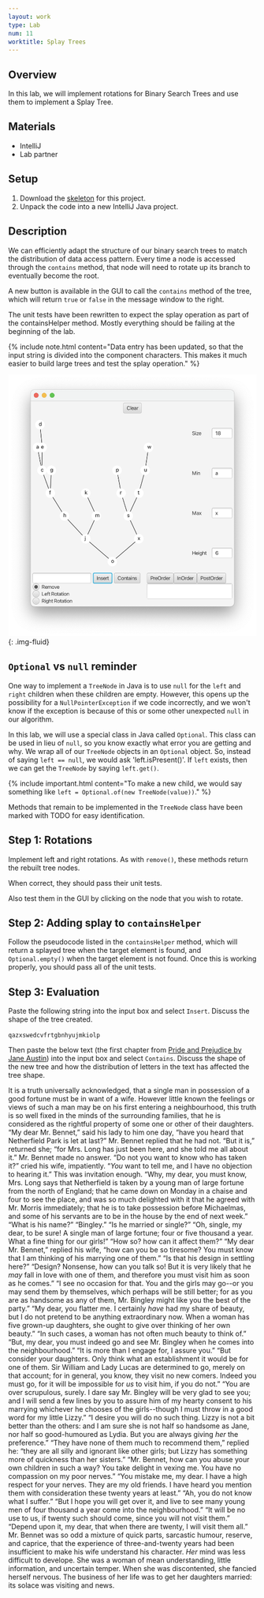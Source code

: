 ```yaml
---
layout: work
type: Lab
num: 11
worktitle: Splay Trees
---
```


## Overview

In this lab, we will implement rotations for Binary Search Trees and use them to implement a Splay Tree.

## Materials

-   IntelliJ
-   Lab partner

## Setup

1.  Download the [skeleton](../code/151splay.zip) for this
    project.
2.  Unpack the code into a new IntelliJ Java project.

## Description

We can efficiently adapt the structure of our binary search trees to match 
the distribution of data access pattern. Every time a node is accessed through
the `contains` method, that node will need to rotate up its branch to eventually
become the root.

A new button is available in the GUI to call the `contains` method of the tree, which
will return `true` or `false` in the message window to the right.

The unit tests have been rewritten to expect the splay operation as part of the containsHelper method. Mostly everything should be failing at the beginning of the lab.

{% include note.html content="Data entry has been updated, so that the input string
is divided into the component characters. This makes it much easier to build large trees and test the splay operation." %}

![](../assets/images/splaylab.png){: .img-fluid}

## `Optional` vs `null` reminder

One way to implement a `TreeNode` in Java is to use `null` for the `left`
and `right` children when these children are empty. However, this opens up
the possibility for a `NullPointerException` if we code incorrectly, and
we won't know if the exception is because of this or some other
unexpected `null` in our algorithm.

In this lab, we will use a special class in Java called `Optional`. This
class can be used in lieu of `null`, so you know exactly what error you are
getting and why. We wrap all of our `TreeNode` objects in an
`Optional` object. So, instead of saying `left == null`, we would
ask 'left.isPresent()'. If `left` exists, then we can get the `TreeNode` by
saying `left.get()`.

{% include important.html content="To make a new child, we would say something like
`left = Optional.of(new TreeNode(value))`." %}

Methods that remain to be implemented in the `TreeNode` class have been
marked with TODO for easy identification.

## Step 1: Rotations

Implement left and right rotations. As with `remove()`, these methods return
the rebuilt tree nodes.

When correct, they should pass their unit tests.

Also test them in the GUI by clicking on the node that you wish to rotate. 

## Step 2: Adding splay to `containsHelper`

Follow the pseudocode listed in the `containsHelper` method, which will return 
a splayed tree when the target element is found, and `Optional.empty()` when 
the target element is not found. Once this is working properly, you should pass
all of the unit tests.

## Step 3: Evaluation

Paste the following string into the input box and select `Insert`. Discuss the shape of the tree created.

`qazxswedcvfrtgbnhyujmkiolp`

Then paste the below text (the first chapter from [Pride and Prejudice by Jane Austin](https://www.gutenberg.org/cache/epub/1342/pg1342.txt)) into the input box and select `Contains`. Discuss the shape of the new tree and how the distribution of letters
in the text has affected the tree shape.

>
It is a truth universally acknowledged, that a single man in possession
of a good fortune must be in want of a wife.
However little known the feelings or views of such a man may be on his
first entering a neighbourhood, this truth is so well fixed in the minds
of the surrounding families, that he is considered as the rightful
property of some one or other of their daughters.
“My dear Mr. Bennet,” said his lady to him one day, “have you heard that
Netherfield Park is let at last?”
Mr. Bennet replied that he had not.
“But it is,” returned she; “for Mrs. Long has just been here, and she
told me all about it.”
Mr. Bennet made no answer.
“Do not you want to know who has taken it?” cried his wife, impatiently.
“_You_ want to tell me, and I have no objection to hearing it.”
This was invitation enough.
“Why, my dear, you must know, Mrs. Long says that Netherfield is taken
by a young man of large fortune from the north of England; that he came
down on Monday in a chaise and four to see the place, and was so much
delighted with it that he agreed with Mr. Morris immediately; that he is
to take possession before Michaelmas, and some of his servants are to be
in the house by the end of next week.”
“What is his name?”
“Bingley.”
“Is he married or single?”
“Oh, single, my dear, to be sure! A single man of large fortune; four or
five thousand a year. What a fine thing for our girls!”
“How so? how can it affect them?”
“My dear Mr. Bennet,” replied his wife, “how can you be so tiresome? You
must know that I am thinking of his marrying one of them.”
“Is that his design in settling here?”
“Design? Nonsense, how can you talk so! But it is very likely that he
_may_ fall in love with one of them, and therefore you must visit him as
soon as he comes.”
“I see no occasion for that. You and the girls may go--or you may send
them by themselves, which perhaps will be still better; for as you are
as handsome as any of them, Mr. Bingley might like you the best of the
party.”
“My dear, you flatter me. I certainly _have_ had my share of beauty, but
I do not pretend to be anything extraordinary now. When a woman has five
grown-up daughters, she ought to give over thinking of her own beauty.”
“In such cases, a woman has not often much beauty to think of.”
“But, my dear, you must indeed go and see Mr. Bingley when he comes into
the neighbourhood.”
“It is more than I engage for, I assure you.”
“But consider your daughters. Only think what an establishment it would
be for one of them. Sir William and Lady Lucas are determined to go,
merely on that account; for in general, you know, they visit no new
comers. Indeed you must go, for it will be impossible for _us_ to visit
him, if you do not.”
“You are over scrupulous, surely. I dare say Mr. Bingley will be very
glad to see you; and I will send a few lines by you to assure him of my
hearty consent to his marrying whichever he chooses of the girls--though
I must throw in a good word for my little Lizzy.”
“I desire you will do no such thing. Lizzy is not a bit better than the
others: and I am sure she is not half so handsome as Jane, nor half so
good-humoured as Lydia. But you are always giving _her_ the preference.”
“They have none of them much to recommend them,” replied he: “they are
all silly and ignorant like other girls; but Lizzy has something more of
quickness than her sisters.”
“Mr. Bennet, how can you abuse your own children in such a way? You take
delight in vexing me. You have no compassion on my poor nerves.”
“You mistake me, my dear. I have a high respect for your nerves. They
are my old friends. I have heard you mention them with consideration
these twenty years at least.”
“Ah, you do not know what I suffer.”
“But I hope you will get over it, and live to see many young men of four
thousand a year come into the neighbourhood.”
“It will be no use to us, if twenty such should come, since you will not
visit them.”
“Depend upon it, my dear, that when there are twenty, I will visit them
all.”
Mr. Bennet was so odd a mixture of quick parts, sarcastic humour,
reserve, and caprice, that the experience of three-and-twenty years had
been insufficient to make his wife understand his character. _Her_ mind
was less difficult to develope. She was a woman of mean understanding,
little information, and uncertain temper. When she was discontented, she
fancied herself nervous. The business of her life was to get her
daughters married: its solace was visiting and news.